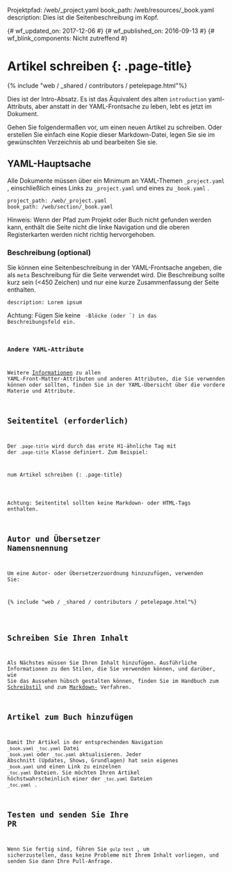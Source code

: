 Projektpfad: /web/_project.yaml book_path: /web/resources/_book.yaml description: Dies ist die Seitenbeschreibung im Kopf.

{# wf_updated_on: 2017-12-06 #} {# wf_published_on: 2016-09-13 #} {# wf_blink_components: Nicht zutreffend #}

# Artikel schreiben {: .page-title}

{% include "web / _shared / contributors / petelepage.html"%}

Dies ist der Intro-Absatz. Es ist das Äquivalent des alten `introduction` yaml-Attributs, aber anstatt in der YAML-Frontsache zu leben, lebt es jetzt im Dokument.

Gehen Sie folgendermaßen vor, um einen neuen Artikel zu schreiben. Oder erstellen Sie einfach eine Kopie dieser Markdown-Datei, legen Sie sie im gewünschten Verzeichnis ab und bearbeiten Sie sie.

## YAML-Hauptsache

Alle Dokumente müssen über ein Minimum an YAML-Themen `_project.yaml` , einschließlich eines Links zu `_project.yaml` und eines zu `_book.yaml` .

```
project_path: /web/_project.yaml
book_path: /web/section/_book.yaml
```

Hinweis: Wenn der Pfad zum Projekt oder Buch nicht gefunden werden kann, enthält die Seite nicht die linke Navigation und die oberen Registerkarten werden nicht richtig hervorgehoben.

### Beschreibung (optional)

Sie können eine Seitenbeschreibung in der YAML-Frontsache angeben, die als `meta` Beschreibung für die Seite verwendet wird. Die Beschreibung sollte kurz sein (<450 Zeichen) und nur eine kurze Zusammenfassung der Seite enthalten.

```
description: Lorem ipsum
```

Achtung: Fügen Sie keine <code> -Blöcke (oder `) in das Beschreibungsfeld ein.

### Andere YAML-Attribute

Weitere [Informationen](/web/resources/yaml-and-attr-reference) zu allen YAML-Front-Matter-Attributen und anderen Attributen, die Sie verwenden können oder sollten, finden Sie in der YAML-Übersicht über die vordere Materie und Attribute.

## Seitentitel (erforderlich)

Der `.page-title` wird durch das erste H1-ähnliche Tag mit der `.page-title` Klasse definiert. Zum Beispiel:

<pre class="prettyprint">num Artikel schreiben {: .page-title}</pre>

Achtung: Seitentitel sollten keine Markdown- oder HTML-Tags enthalten.

## Autor und Übersetzer Namensnennung

Um eine Autor- oder Übersetzerzuordnung hinzuzufügen, verwenden Sie:

<pre class="prettyprint">{% include "web / _shared / contributors / petelepage.html"%}</pre>

## Schreiben Sie Ihren Inhalt

Als Nächstes müssen Sie Ihren Inhalt hinzufügen. Ausführliche Informationen zu den Stilen, die Sie verwenden können, und darüber, wie Sie das Aussehen hübsch gestalten können, finden Sie im Handbuch zum [Schreibstil](/style/) und zum [Markdown-](markdown-syntax) Verfahren.

## Artikel zum Buch hinzufügen

Damit Ihr Artikel in der entsprechenden Navigation `_book.yaml` `_toc.yaml` Datei `_book.yaml` oder `_toc.yaml` aktualisieren. Jeder Abschnitt (Updates, Shows, Grundlagen) hat sein eigenes `_book.yaml` und einen Link zu einzelnen `_toc.yaml` Dateien. Sie möchten Ihren Artikel höchstwahrscheinlich einer der `_toc.yaml` Dateien `_toc.yaml` .

## Testen und senden Sie Ihre PR

Wenn Sie fertig sind, führen Sie `gulp test` , um sicherzustellen, dass keine Probleme mit Ihrem Inhalt vorliegen, und senden Sie dann Ihre Pull-Anfrage.

